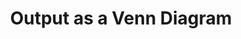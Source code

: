 ---
dateAdded: "2023-04-20"
category: "meta"
title: Output as a Venn Diagram
prompt: |
  Represent the relationships between the following items as a Venn diagram.
---